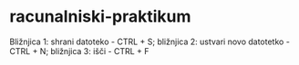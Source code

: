 # racunalniski-praktikum
Bližnjica 1: shrani datoteko - CTRL + S; bližnjica 2: ustvari novo datotetko - CTRL + N; bližnjica 3: išči - CTRL + F
